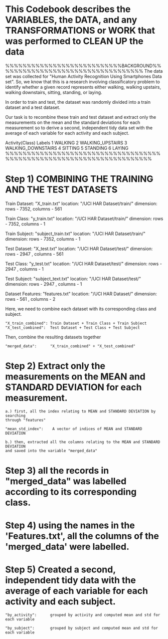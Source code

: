 # This Codebook describes the VARIABLES, the DATA, and any TRANSFORMATIONS or WORK that was performed to CLEAN UP the data

%%%%%%%%%%%%%%%%%%%%%%%%%%%BACKGROUND%%%%%%%%%%%%%%%%%%%%%%%%%%%%%%%%%%
The data set was collected for "Human Activity Recognition 
Using Smartphones Data set".  So, we know that this is a
research involving classificatory problem to identify whether
a given record represents either walking, walking upstairs, 
walking downstairs, sitting, standing, or laying.  

In order to train and test, the dataset was randomly divided into
a train dataset and a test dataset.

Our task is to recombine these train and test dataset and extract
only the measurements on the mean and the standard deviations for 
each measurement so to derive a second, independent tidy data set
with the average of each variable for each activity and each subject.

Activity(Class) Labels
1 WALKING
2 WALKING_UPSTAIRS
3 WALKING_DOWNSTAIRS
4 SITTING
5 STANDING
6 LAYING 
%%%%%%%%%%%%%%%%%%%%%%%%%%%%%%%%%%%%%%%%%%%%%%%%%%%%%%%%%%%%%%%%%%%%%%


# Step 1) COMBINING THE TRAINING AND THE TEST DATASETS

Train Dataset:			"X_train.txt"
	location:			"/UCI HAR Dataset/train/"
	dimension:			rows - 7352, columns - 561

Train Class:			"y_train.txt"
	location:			"/UCI HAR Dataset/train/"
	dimension:			rows - 7352, columns - 1

Train Subject:			"subject_train.txt"
	location:			"/UCI HAR Dataset/train/"
	dimension:			rows - 7352, columns - 1
	
	
Test Dataset:			"X_test.txt"
	location:			"/UCI HAR Dataset/test/"
	dimension:			rows - 2947 , columns - 561

Test Class:				"y_test.txt"
	location:			"/UCI HAR Dataset/test/"
	dimension:			rows - 2947 , columns - 1

Test Subject:			"subject_text.txt"
	location:			"/UCI HAR Dataset/test/"
	dimension:			rows - 2947 , columns - 1
	
Dataset Features:		"features.txt"
	location:			"/UCI HAR Dataset/"
	dimension:			rows - 561 , columns - 2

	
Here, we need to combine each dataset with its corresponding class and subject.
 
	"X_train_combined":	Train Dataset + Train Class + Train Subject
	"X_test_combined":	Test Dataset + Test Class + Test Subject

Then, combine the resulting datasets together
	
	"merged_data":		"X_train_combined" + "X_test_combined"

	
# Step 2)	Extract only the measurements on the MEAN and STANDARD DEVIATION for each measurement.
	
	a.) first, all the index relating to MEAN and STANDARD DEVIATION by searching 
	through "features"
	
	"mean_std_index":	 A vector of indices of MEAN and STANDARD DEVIATION
	
	b.) then, extracted all the columns relating to the MEAN and STANDARD DEVIATION
	and saved into the variable "merged_data"
	
	
# Step 3)	all the records in "merged_data" was labelled according to its corresponding class.


# Step 4)	using the names in the 'Features.txt', all the columns of the 'merged_data' were labelled.


# Step 5) 	Created a second, independent tidy data with the average of each variable for each activity and each subject.

	"by_activity":		grouped by activity and computed mean and std for each variable
	
	"by_subject":		grouped by subject and computed mean and std for each variable
	